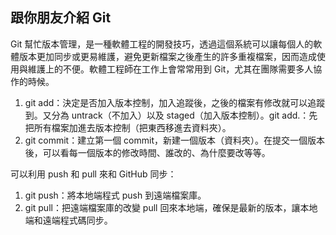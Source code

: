 ## 跟你朋友介紹 Git
Git 幫忙版本管理，是一種軟體工程的開發技巧，透過這個系統可以讓每個人的軟體版本更加同步或更易維護，避免更新檔案之後產生的許多重複檔案，因而造成使用與維護上的不便。軟體工程師在工作上會常常用到 Git，尤其在團隊需要多人協作的時候。

1. git add：決定是否加入版本控制，加入追蹤後，之後的檔案有修改就可以追蹤到。又分為 untrack（不加入）以及 staged（加入版本控制）。git add.：先把所有檔案加進去版本控制（把東西移進去資料夾）。
2. git commit：建立第一個 commit，新建一個版本（資料夾）。在提交一個版本後，可以看每一個版本的修改時間、誰改的、為什麼要改等等。

可以利用 push 和 pull 來和 GitHub 同步：
1. git push：將本地端程式 push 到遠端檔案庫。
2. git pull：把遠端檔案庫的改變 pull 回來本地端，確保是最新的版本，讓本地端和遠端程式碼同步。

